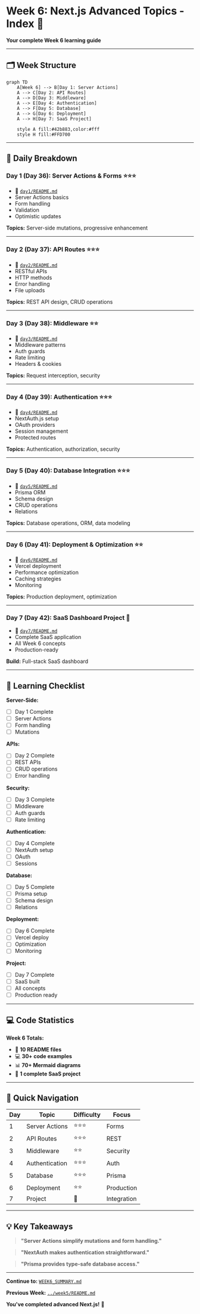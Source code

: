 # Week 6: Next.js Advanced Topics - Index 📑

**Your complete Week 6 learning guide**

---

## 🗂️ Week Structure

```mermaid
graph TD
    A[Week 6] --> B[Day 1: Server Actions]
    A --> C[Day 2: API Routes]
    A --> D[Day 3: Middleware]
    A --> E[Day 4: Authentication]
    A --> F[Day 5: Database]
    A --> G[Day 6: Deployment]
    A --> H[Day 7: SaaS Project]
    
    style A fill:#42b883,color:#fff
    style H fill:#FFD700
```

---

## 📅 Daily Breakdown

### **Day 1 (Day 36): Server Actions & Forms** ⭐⭐⭐
- 📖 [`day1/README.md`](day1/README.md)
- Server Actions basics
- Form handling
- Validation
- Optimistic updates

**Topics:** Server-side mutations, progressive enhancement

---

### **Day 2 (Day 37): API Routes** ⭐⭐⭐
- 📖 [`day2/README.md`](day2/README.md)
- RESTful APIs
- HTTP methods
- Error handling
- File uploads

**Topics:** REST API design, CRUD operations

---

### **Day 3 (Day 38): Middleware** ⭐⭐
- 📖 [`day3/README.md`](day3/README.md)
- Middleware patterns
- Auth guards
- Rate limiting
- Headers & cookies

**Topics:** Request interception, security

---

### **Day 4 (Day 39): Authentication** ⭐⭐⭐
- 📖 [`day4/README.md`](day4/README.md)
- NextAuth.js setup
- OAuth providers
- Session management
- Protected routes

**Topics:** Authentication, authorization, security

---

### **Day 5 (Day 40): Database Integration** ⭐⭐⭐
- 📖 [`day5/README.md`](day5/README.md)
- Prisma ORM
- Schema design
- CRUD operations
- Relations

**Topics:** Database operations, ORM, data modeling

---

### **Day 6 (Day 41): Deployment & Optimization** ⭐⭐
- 📖 [`day6/README.md`](day6/README.md)
- Vercel deployment
- Performance optimization
- Caching strategies
- Monitoring

**Topics:** Production deployment, optimization

---

### **Day 7 (Day 42): SaaS Dashboard Project** 🎯
- 📖 [`day7/README.md`](day7/README.md)
- Complete SaaS application
- All Week 6 concepts
- Production-ready

**Build:** Full-stack SaaS dashboard

---

## 🎯 Learning Checklist

**Server-Side:**
- [ ] Day 1 Complete
- [ ] Server Actions
- [ ] Form handling
- [ ] Mutations

**APIs:**
- [ ] Day 2 Complete
- [ ] REST APIs
- [ ] CRUD operations
- [ ] Error handling

**Security:**
- [ ] Day 3 Complete
- [ ] Middleware
- [ ] Auth guards
- [ ] Rate limiting

**Authentication:**
- [ ] Day 4 Complete
- [ ] NextAuth setup
- [ ] OAuth
- [ ] Sessions

**Database:**
- [ ] Day 5 Complete
- [ ] Prisma setup
- [ ] Schema design
- [ ] Relations

**Deployment:**
- [ ] Day 6 Complete
- [ ] Vercel deploy
- [ ] Optimization
- [ ] Monitoring

**Project:**
- [ ] Day 7 Complete
- [ ] SaaS built
- [ ] All concepts
- [ ] Production ready

---

## 💻 Code Statistics

**Week 6 Totals:**
- 📖 **10 README files**
- 💻 **30+ code examples**
- 📊 **70+ Mermaid diagrams**
- 🎯 **1 complete SaaS project**

---

## 🚀 Quick Navigation

| Day | Topic | Difficulty | Focus |
|-----|-------|------------|-------|
| 1 | Server Actions | ⭐⭐⭐ | Forms |
| 2 | API Routes | ⭐⭐⭐ | REST |
| 3 | Middleware | ⭐⭐ | Security |
| 4 | Authentication | ⭐⭐⭐ | Auth |
| 5 | Database | ⭐⭐⭐ | Prisma |
| 6 | Deployment | ⭐⭐ | Production |
| 7 | Project | 🎯 | Integration |

---

## 💡 Key Takeaways

> **"Server Actions simplify mutations and form handling."**

> **"NextAuth makes authentication straightforward."**

> **"Prisma provides type-safe database access."**

---

**Continue to:** [`WEEK6_SUMMARY.md`](WEEK6_SUMMARY.md)

**Previous Week:** [`../week5/README.md`](../week5/README.md)

**You've completed advanced Next.js!** 🚀
